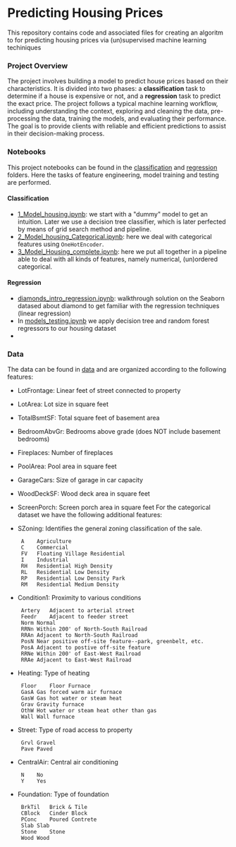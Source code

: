 
# Predicting Housing Prices

This repository contains code and associated files for creating an algoritm to for predicting housing prices via (un)supervised machine learning techiniques

### Project Overview

The project involves building a model to predict house prices based on their characteristics. It is divided into two phases: a **classification** task to determine if a house is expensive or not, and a **regression** task to predict the exact price. The project follows a typical machine learning workflow, including understanding the context, exploring and cleaning the data, pre-processing the data, training the models, and evaluating their performance. The goal is to provide clients with reliable and efficient predictions to assist in their decision-making process.

### Notebooks
This project notebooks can be found in the [classification](https://github.com/ginkof/Data-Science-Portfolio/tree/main/Machine%20Learning/Classification%20%26%20Regression/Predicting%20Housing%20Prices/Classification) and [regression](https://github.com/ginkof/Data-Science-Portfolio/tree/main/Machine%20Learning/Classification%20%26%20Regression/Predicting%20Housing%20Prices/Regression) folders. Here the tasks of feature engineering, model training and testing are performed.

#### Classification
* [1_Model_housing.ipynb](https://github.com/ginkof/Data-Science-Portfolio/blob/main/Machine%20Learning/Classification%20%26%20Regression/Predicting%20Housing%20Prices/Classification/1_Model_housing.ipynb): we start with a "dummy" model to get an intuition. Later we use a decision tree classifier, which is later perfected by means of grid search method and pipeline.
* [2_Model_housing_Categorical.ipynb](https://github.com/ginkof/Data-Science-Portfolio/blob/main/Machine%20Learning/Classification%20%26%20Regression/Predicting%20Housing%20Prices/Classification/2_Model_Housing_Categorical.ipynb): here we deal with categorical features using `OneHotEncoder`.
* [3_Model_Housing_complete.ipynb](https://github.com/ginkof/Data-Science-Portfolio/blob/main/Machine%20Learning/Classification%20%26%20Regression/Predicting%20Housing%20Prices/Classification/3_Model_Housing_complete.ipynb): here we put all together in a pipeline able to deal with all kinds of features, namely numerical, (un)ordered categorical.

#### Regression
* [diamonds_intro_regression.ipynb](https://github.com/ginkof/Data-Science-Portfolio/blob/main/Machine%20Learning/Classification%20%26%20Regression/Predicting%20Housing%20Prices/Regression/diamonds_intro_regression.ipynb): walkthrough solution on the Seaborn datased about diamond to get familiar with the regression techniques (linear regression)
* In [models_testing.ipynb](https://github.com/ginkof/Data-Science-Portfolio/blob/main/Machine%20Learning/Classification%20%26%20Regression/Predicting%20Housing%20Prices/Regression/models_testing.ipynb) we apply decision tree and random forest regressors to our housing dataset
* 

### Data
The data can be found in [data](https://github.com/ginkof/Data-Science-Portfolio/tree/main/Machine%20Learning/Classification%20%26%20Regression/Predicting%20Housing%20Prices/data) and are organized according to the following features: 
* LotFrontage: Linear feet of street connected to property
* LotArea: Lot size in square feet
* TotalBsmtSF: Total square feet of basement area
* BedroomAbvGr: Bedrooms above grade (does NOT include basement bedrooms)
* Fireplaces: Number of fireplaces
* PoolArea: Pool area in square feet
* GarageCars: Size of garage in car capacity
* WoodDeckSF: Wood deck area in square feet
* ScreenPorch: Screen porch area in square feet
For the categorical dataset we have the following additional features:
* SZoning: Identifies the general zoning classification of the sale.
		
       A	Agriculture
       C	Commercial
       FV	Floating Village Residential
       I	Industrial
       RH	Residential High Density
       RL	Residential Low Density
       RP	Residential Low Density Park 
       RM	Residential Medium Density

* Condition1: Proximity to various conditions
	
       Artery	Adjacent to arterial street
       Feedr	Adjacent to feeder street	
       Norm	Normal	
       RRNn	Within 200' of North-South Railroad
       RRAn	Adjacent to North-South Railroad
       PosN	Near positive off-site feature--park, greenbelt, etc.
       PosA	Adjacent to postive off-site feature
       RRNe	Within 200' of East-West Railroad
       RRAe	Adjacent to East-West Railroad

* Heating: Type of heating
		
       Floor	Floor Furnace
       GasA	Gas forced warm air furnace
       GasW	Gas hot water or steam heat
       Grav	Gravity furnace	
       OthW	Hot water or steam heat other than gas
       Wall	Wall furnace

* Street: Type of road access to property

       Grvl	Gravel	
       Pave	Paved

* CentralAir: Central air conditioning

       N	No
       Y	Yes

* Foundation: Type of foundation
		
       BrkTil	Brick & Tile
       CBlock	Cinder Block
       PConc	Poured Contrete	
       Slab	Slab
       Stone	Stone
       Wood	Wood
